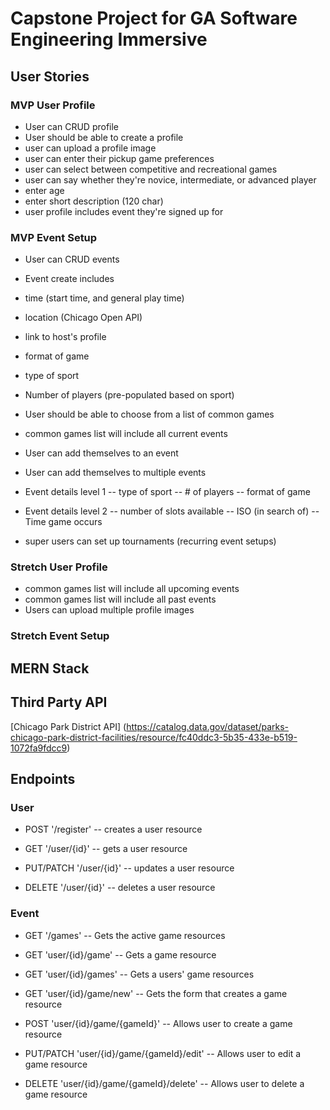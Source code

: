 # Capstone Project for GA Software Engineering Immersive

## User Stories
### MVP User Profile
- User can CRUD profile
- User should be able to create a profile
- user can upload a profile image
- user can enter their pickup game preferences
- user can select between competitive and recreational games
- user can say whether they're novice, intermediate, or advanced player
- enter age
- enter short description (120 char)
- user profile includes event they're signed up for 

### MVP Event Setup
- User can CRUD events
- Event create includes
- time (start time, and general play time)
- location (Chicago Open API) 
- link to host's profile
- format of game 
- type of sport

- Number of players (pre-populated based on sport)

<!-- - User can choose whether they're (superuser) host or not  -->
- User should be able to choose from a list of common games
- common games list will include all current events
- User can add themselves to an event
- User can add themselves to multiple events



- Event details level 1
-- type of sport
-- # of players
-- format of game 

- Event details level 2
-- number of slots available
-- ISO (in search of) 
-- Time game occurs

- super users can set up tournaments (recurring event setups)

### Stretch User Profile
- common games list will include all upcoming events
- common games list will include all past events 
- Users can upload multiple profile images



### Stretch Event Setup


## MERN Stack

## Third Party API
[Chicago Park District API]
(https://catalog.data.gov/dataset/parks-chicago-park-district-facilities/resource/fc40ddc3-5b35-433e-b519-1072fa9fdcc9)

## Endpoints
### User 
- POST '/register'
-- creates a user resource

- GET '/user/{id}' 
-- gets a user resource

- PUT/PATCH '/user/{id}'
-- updates a user resource

- DELETE '/user/{id}'
-- deletes a user resource

### Event 

- GET '/games'
-- Gets the active game resources

- GET 'user/{id}/game'
-- Gets a game resource

- GET 'user/{id}/games'
-- Gets a users' game resources

- GET 'user/{id}/game/new'
-- Gets the form that creates a game resource

- POST 'user/{id}/game/{gameId}'
-- Allows user to create a game resource

- PUT/PATCH 'user/{id}/game/{gameId}/edit'
-- Allows user to edit a game resource

- DELETE 'user/{id}/game/{gameId}/delete'
-- Allows user to delete a game resource




